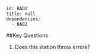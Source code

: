 ````
id: BAD2
title: null
dependencies:
  - BAD2
````
##Key Questions

1. Does this station throw errors?

